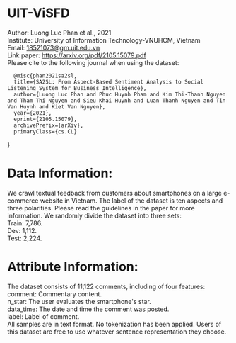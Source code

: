 # UIT-ViSFD
Author: Luong Luc Phan et al., 2021 \
Institute: University of Information Technology-VNUHCM, Vietnam\
Email: 18521073@gm.uit.edu.vn\
Link paper: https://arxiv.org/pdf/2105.15079.pdf \
Please cite to the following journal when using the dataset:

      @misc{phan2021sa2sl,
      title={SA2SL: From Aspect-Based Sentiment Analysis to Social Listening System for Business Intelligence}, 
      author={Luong Luc Phan and Phuc Huynh Pham and Kim Thi-Thanh Nguyen and Tham Thi Nguyen and Sieu Khai Huynh and Luan Thanh Nguyen and Tin Van Huynh and Kiet Van Nguyen},
      year={2021},
      eprint={2105.15079},
      archivePrefix={arXiv},
      primaryClass={cs.CL}
}


# Data Information:
We crawl textual feedback from customers about smartphones on a large e-commerce website in Vietnam. The label of the dataset is ten aspects and three polarities. Please read the guidelines in the paper for more information. We randomly divide the dataset into three sets: \
	Train: 7,786.\
	Dev: 1,112.\
	Test: 2,224.
# Attribute Information:
The dataset consists of 11,122 comments, including of four features:\
	  comment: Commentary content.\
	  n_star: The user evaluates the smartphone's star.\
	  data_time: The date and time the comment was posted.\
	  label: Label of comment.\
All samples are in text format. No tokenization has been applied. Users of this dataset are free to use whatever sentence representation they choose.  
  
  
